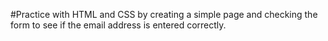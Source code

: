#Practice with HTML and CSS by creating a simple page and checking the form to see if the email address is entered correctly.
